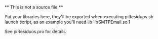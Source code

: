 ** This is not a source file **

Put your libraries here, they'll be exported when executing piResiduos.sh launch script,
as an example you'll need lib libSMTPEmail.so.1

See piResiduos.pro for details